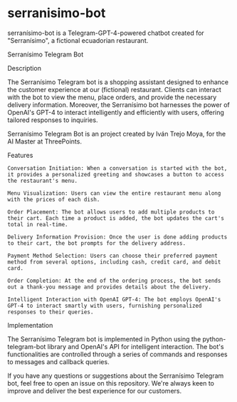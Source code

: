 # serranisimo-bot
serranísimo-bot is a Telegram-GPT-4-powered chatbot created for "Serranísimo", a fictional ecuadorian restaurant.

Serranísimo Telegram Bot

Description

The Serranísimo Telegram bot is a shopping assistant designed to enhance the customer experience at our (fictional) restaurant. Clients can interact with the bot to view the menu, place orders, and provide the necessary delivery information. Moreover, the Serranísimo bot harnesses the power of OpenAI's GPT-4 to interact intelligently and efficiently with users, offering tailored responses to inquiries.

Serranísimo Telegram Bot is an project created by Iván Trejo Moya, for the AI Master at ThreePoints.

Features

    Conversation Initiation: When a conversation is started with the bot, it provides a personalized greeting and showcases a button to access the restaurant's menu.

    Menu Visualization: Users can view the entire restaurant menu along with the prices of each dish.

    Order Placement: The bot allows users to add multiple products to their cart. Each time a product is added, the bot updates the cart's total in real-time.

    Delivery Information Provision: Once the user is done adding products to their cart, the bot prompts for the delivery address.

    Payment Method Selection: Users can choose their preferred payment method from several options, including cash, credit card, and debit card.

    Order Completion: At the end of the ordering process, the bot sends out a thank-you message and provides details about the delivery.

    Intelligent Interaction with OpenAI GPT-4: The bot employs OpenAI's GPT-4 to interact smartly with users, furnishing personalized responses to their queries.

Implementation

The Serranísimo Telegram bot is implemented in Python using the python-telegram-bot library and OpenAI's API for intelligent interaction. The bot's functionalities are controlled through a series of commands and responses to messages and callback queries.

If you have any questions or suggestions about the Serranísimo Telegram bot, feel free to open an issue on this repository. We're always keen to improve and deliver the best experience for our customers.